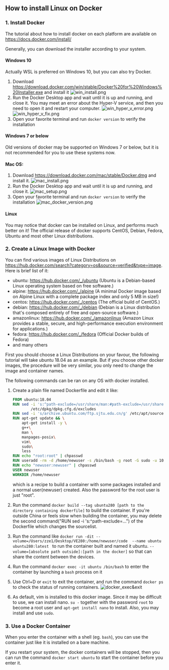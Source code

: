 ## How to install Linux on Docker

### 1. Install Docker

The tutorial about how to install docker on each platform are available on 
<https://docs.docker.com/install/>

Generally, you can download the installer according to your system.

#### Windows 10

Actually WSL is preferred on Windows 10, but you can also try Docker. 

1. Download 
<https://download.docker.com/win/stable/Docker%20for%20Windows%20Installer.exe>
and install it
![win_install.png](images/d83a3f9efb1cd7b543fe0c27522a213080c912f3ce1dba73108da0d05007be1a.png)
2. Run the Docker Desktop app and wait until it is up and running, and close it. You may meet an error about the Hyper-V service, and then you need to open it and restart your computer.
![win_hyper_v_error.png](images/48827ce0a07419991fa8f4e18d660bbb5204b0ea5f6f4a817d8390befa5510d1.png)
![win_hyper_v_fix.png](images/11c5d277d6e8b139c02c4263dd07f5c015ec8c8c4b6e14e675d5b5fea24d53c0.png)
3. Open your favorite terminal and run `docker version` to verify the installation

#### Windows 7 or below

Old versions of docker may be supported on Windows 7 or below, but it is not recommended for you to use these systems now.

#### Mac OS:

1. Download 
<https://download.docker.com/mac/stable/Docker.dmg>
and install it.
![mac_install.png](images/f916d2983b35da0febb831a5adbc470f94325f957ccb3816afe07cd605e49b8f.png)
2. Run the Docker Desktop app and wait until it is up and running, and close it.
![mac_setup.png](images/ed9a382f88bcc9a4e9a4594a09f0b62c1f6ac55738b0433c74f144a7ed49a803.png)
3. Open your favorite terminal and run `docker version` to verify the installation
![mac_docker_version.png](images/05db094edfd5bff97dc40bda2088323abd722c51642746654dd84841a6da07af.png)


#### Linux 

You may notice that docker can be installed on Linux, and performs much better on it! The official release of docker supports CentOS, Debian, Fedora, Ubuntu and most other Linux distributions.

### 2. Create a Linux Image with Docker

You can find various images of Linux Distributions on 
<https://hub.docker.com/search?category=os&source=verified&type=image>. Here is brief list of it:

+ ubuntu: <https://hub.docker.com/_/ubuntu> (Ubuntu is a Debian-based Linux operating system based on free software.)
+ alpine: <https://hub.docker.com/_/alpine> (A minimal Docker image based on Alpine Linux with a complete package index and only 5 MB in size!)
+ centos: <https://hub.docker.com/_/centos> (The official build of CentOS.)
+ debian: <https://hub.docker.com/_/debian> (Debian is a Linux distribution that's composed entirely of free and open-source software.)
+ amazonlinux: <https://hub.docker.com/_/amazonlinux> (Amazon Linux provides a stable, secure, and high-performance execution environment for applications.)
+ fedora: <https://hub.docker.com/_/fedora> (Official Docker builds of Fedora)
+ and many others

First you should choose a Linux Distributions on your favour, the following tutorial will take ubuntu 18.04 as an example. But if you choose other docker images, the procedure will be very similar, you only need to change the image and container names.

The following commands can be ran on any OS with docker installed.

1. Create a plain file named Dockerfile and edit it like:

   ``` dockerfile
   FROM ubuntu:18.04
   RUN sed -i 's:^path-exclude=/usr/share/man:#path-exclude=/usr/share/man:' \
           /etc/dpkg/dpkg.cfg.d/excludes
   RUN sed -i 's/archive.ubuntu.com/ftp.sjtu.edu.cn/g' /etc/apt/sources.list
   RUN apt-get update && \
       apt-get install -y \
       g++\
       man \
       manpages-posix\
       vim\
       sudo\
       less
   RUN echo "root:root" | chpasswd
   RUN useradd -rm -d /home/newuser -s /bin/bash -g root -G sudo -u 1000 newuser
   RUN echo "newuser:newuser" | chpasswd
   USER newuser
   WORKDIR /home/newuser
   ```

   which is a recipe to build a container with some packages installed and a normal user(newuser) created. Also the password for the root user is just "root".

2. Run the command `docker build --tag ubuntu280 [path to the directory containing dockerfile]` to build the container. If you're outside China or feels slow when building the container, you may delete the second command("RUN sed -i 's:^path-exclude=...") of the Dockerfile which changes the sourcelist.

3. Run the command like `docker run -dit --volume=/Users/zze1/Desktop/VE280:/home/newuser/code  --name ubuntu ubuntu280:latest ` to run the container built and named it ubuntu. `--volume=[absolute path outside]:[path in the docker]` so that can share the content between the devices.

4. Run the command `docker exec -it ubuntu /bin/bash` to enter the container by launching a `bash` process on it

5. Use Ctrl+D or `exit` to exit the container, and run the command `docker ps` to check the status of running containers.
  ![docker_exec&exit](images/docker_exec&exit.png)

6. As default, vim is installed to this docker image. Since it may be difficult to use, we can install nano. `su -` together with the password `root` to become a root user and `apt-get install nano` to install. Also, you may install and use `sudo`.

### 3. Use a Docker Container

When you enter the container with a shell (eg. `bash`), you can use the container just like it is installed on a bare machine.

If you restart your system, the docker containers will be stopped, then you can run the command `docker start ubuntu` to start the container before you enter it.

